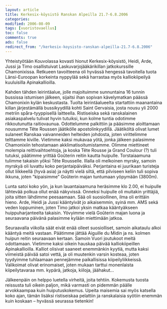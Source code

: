 ```yaml
--- 
layout: article 
title: Kerkesix-köysistö Ranskan Alpeilla 21.7-6.8.2006 
categories: 
modified: 2006-08-09 
tags: [vuoristovaellus]
toc: false 
comments: true 
ads: false 
redirect_from: "/kerkesix-koysisto-ranskan-alpeilla-21.7-6.8.2006" 
--- 
```


Yhteistyötään Kouvolassa kovasti hionut Kerkesix-köysistö, Heidi, Arde,
Jussi ja Timo osallistuivat Laskuvarjojääkärikillan jatkokurssille
Chamonixissa. Retkueen tavoitteena oli hyvässä hengessä tavoitella tuota
Länsi-Euroopan korkeinta nyppylää sekä harrastaa myös kalliokiipeilyä
kuuluisilla Apinakallioilla.

Kahden tähden leirintäalue, jolle majoituimme sunnuntaina 16 tunnin
bussissa istumisen jälkeen, sijaitsi ihan sopivan kävelymatkan päässä
Chamonixin kylän keskustasta. Tuolta leirintäalueelta startattiin
maanantaina killan järjestämällä bussikyydillä kohti Saint Gervaisia,
josta nousu yli 2000 metriin spåra-tyyppisellä laitteella. Ristiseiska
sekä ranskalainen asiakaspalvelu tulivat hyvin tutuiksi, kun kolme
tuntia odotimme rikkoutunutta raitiovaunua. Odottelumme palkittiin ja
pääsimme aloittamaan nousumme Tête Roussen jäätikölle apostolinkyydillä.
Jäätiköltä olivat lumet sulaneet Ranskaa vaivanneiden helteiden
johdosta, joten virittelimme telttamme kiville. Vietimme kaksi mukavaa
yötä, jonka jälkeen palasimme Chamonixiin tehostamaan
akklimatisoitumistamme. Olimme miettineet molempia reittivaihtoehtoja,
ja koska Tête Rousse ja Grand Coulour (?) tuli tutuksi, päätimme yrittää
Goûterin reitin kautta huipulle. Torstaiaamuna tulimme takaisin yöksi
Tête Rousselle. Illalla oli melkoinen myrsky, samoin myrskyä oli luvattu
koko perjantaipäiväksi. Perjantaina ei juurikaan turisteja ollut
liikkeellä (hyvä asia) ja näytti vielä siltä, että pilviseen keliin tuli
sopiva ikkuna, joten ”kipaisimme” Goûterin majan tuntumaan yöpymään
(3800m).

Lunta satoi koko yön, ja kun lauantaiaamuna heräsimme klo 2.00, ei
huipulle lähtevää polkua ollut enää näkyvissä. Onneksi huipulle oli
muitakin yrittäjiä, joita sitten lähdimme peesaamaan. Sää oli
suosiollinen, ilma oli erittäin hieno. Arde, Heidi ja Jussi kääntyivät
jo aikaisemmin, syinä mm. AMS sekä veden loppuminen, joten Timo jatkoi
yksin matkaa kääntyäkseen huippuharjanteelta takaisin. Yövyimme vielä
Goûterin majan luona ja seuraavana päivänä palasimme kylään miettimään
jatkoa.

Seuraavalla viikolla säät eivät enää olleet suosiolliset, samoin
aikataulu alkoi kääntyä meitä vastaan. Päätimme jättää Aiguille du Midin
ja ns. kolmen huipun reitin seuraavaan kertaan. Samoin Vuori joutukoot
meitä odottamaan. Vietimme kaksi oikein hauskaa päivää kalliokiipeillen
Apinakallioilla. Kalliot olisivat saaneet enemmänkin kyytiä, mutta kaksi
viimeistä päivää satoi vettä, ja oli muutenkin varsin kosteaa, joten
tyydyimme tuhlaamaan pennejämme paikallisissa kiipeilyliikkeissä.
Valikoimat olivat erinomaiset, joten mukaan tarttui monenlaista
kiipeilytavaraa mm. kypärä, jatkoja, kiiloja, jäähakut...

Jälkeenpäin on helppo luetella virheitä, joita tehtiin. Kokemusta tuosta
reissusta tuli oikein paljon, mikä varmasti on pidemmän päälle
arvokkaampaa kuin huiputuskokemus. Upeita maisemia sai myös katsella
koko ajan, tämän lisäksi ristiseiskaa pelattiin ja ranskalaisia syötiin
enemmän kuin koskaan – hyvässä seurassa tietenkin!

